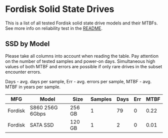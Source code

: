 Fordisk Solid State Drives
==========================

This is a list of all tested Fordisk solid state drive models and their MTBFs. See
more info on reliability test in the [README](https://github.com/linuxhw/SMART).

SSD by Model
------------

Please take all columns into account when reading the table. Pay attention on the
number of tested samples and power-on days. Simultaneous high values of both MTBF
and errors are possible if only rare drives in the subset encounter errors.

Days - avg. days per sample,
Err  - avg. errors per sample,
MTBF - avg. MTBF in years per sample.

| MFG       | Model              | Size   | Samples | Days  | Err   | MTBF |
|-----------|--------------------|--------|---------|-------|-------|------|
| Fordisk   | S860 256G 6Gbps    | 256 GB | 1       | 79    | 0     | 0.22   |
| Fordisk   | SATA SSD           | 120 GB | 1       | 2     | 0     | 0.01   |

